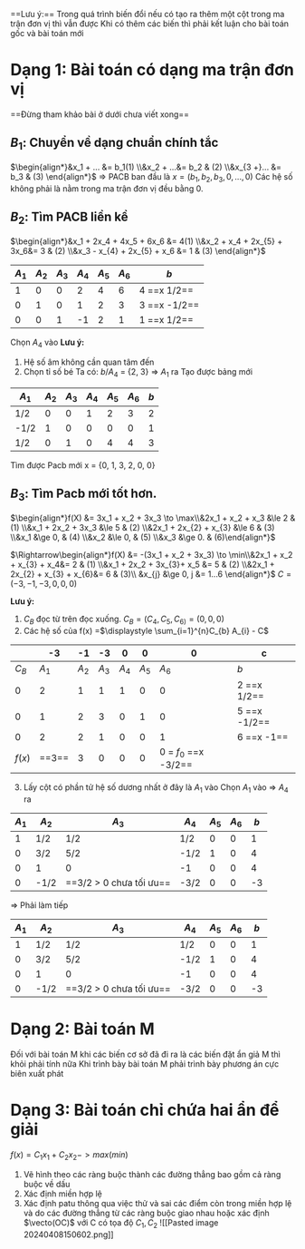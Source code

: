 ==Lưu ý:==
Trong quá trình biến đổi nếu có tạo ra  thêm một cột trong ma trận đơn vị thì vẫn được
Khi có thêm các biến thì phải kết luận cho bài toán gốc và bài toán mới
# Dạng 1: Bài toán có dạng ma trận đơn vị
==Đừng tham khảo bài ở dưới chưa viết xong==
## $B_{1}$: Chuyển về dạng chuẩn chính tắc
$\begin{align*}&x_1 + ... &= b_1(1) \\&x_2 + ...&= b_2 & (2) \\&x_{3 +}... &= b_3 & (3) \end{align*}$
$\Rightarrow$ PACB ban đầu là $x = (b_{1}, b_{2}, b_{3}, 0, ..., 0)$
Các hệ số không phải là nằm trong ma trận đơn vị đều bằng 0.
## $B_2$: Tìm PACB liền kề
$\begin{align*}&x_1 + 2x_4 + 4x_5 + 6x_6 &= 4(1) \\&x_2 + x_4 + 2x_{5} + 3x_6&= 3 & (2) \\&x_3 - x_{4} + 2x_{5} + x_6 &= 1 & (3) \end{align*}$


| $A_1$ | $A_2$ | $A_3$ | $A_4$ | $A_5$ | $A_6$ | $b$          |
| ----- | ----- | ----- | ----- | ----- | ----- | ------------ |
| 1     | 0     | 0     | 2     | 4     | 6     | 4 ==x 1/2==  |
| 0     | 1     | 0     | 1     | 2     | 3     | 3 ==x -1/2== |
| 0     | 0     | 1     | -1    | 2     | 1     | 1 ==x 1/2==  |
Chọn $A_4$ vào 
**Lưu ý:**
1. Hệ số âm không cần quan tâm đến
2. Chọn tỉ số bé
Ta có: $b/A_4$ = {2, 3}
$\Rightarrow$ $A_1$ ra
Tạo được bảng mới

| $A_1$ | $A_2$ | $A_3$ | $A_4$ | $A_5$ | $A_6$ | $b$ |
| ----- | ----- | ----- | ----- | ----- | ----- | --- |
| 1/2   | 0     | 0     | 1     | 2     | 3     | 2   |
| -1/2  | 1     | 0     | 0     | 0     | 0     | 1   |
| 1/2   | 0     | 1     | 0     | 4     | 4     | 3   |

Tìm được Pacb mới x = {0, 1, 3, 2, 0, 0}
## $B_3$: Tìm Pacb mới tốt hơn.
$\begin{align*}f(X) &= 3x_1 + x_2 + 3x_3  \to \max\\&2x_1 + x_2 + x_3 &\le 2 & (1) \\&x_1 + 2x_2 + 3x_3 &\le 5 & (2) \\&2x_1 + 2x_{2} + x_{3} &\le 6 & (3) \\&x_1 &\ge 0, & (4) \\&x_2 &\le 0, & (5) \\&x_3 &\ge 0. & (6)\end{align*}$

$\Rightarrow\begin{align*}f(X) &= -(3x_1 + x_2 + 3x_3)  \to \min\\&2x_1 + x_2 + x_{3} + x_4&= 2 & (1) \\&x_1 + 2x_2 + 3x_{3}+ x_5 &= 5 & (2) \\&2x_1 + 2x_{2} + x_{3} + x_{6}&= 6 & (3)\\ &x_{j} &\ge 0, j &= 1...6 \end{align*}$
$C = (-3, -1, -3, 0, 0, 0)$

**Lưu ý:**
1. $C_B$ đọc từ trên đọc xuống.
$C_{B} = (C_{4}, C_{5}, C_{6)}= (0, 0, 0)$
2. Các hệ số của f(x) =$\displaystyle \sum_{i=1}^{n}C_{b} A_{i} - C$ 

|        | -3    | -1    | -3    | 0     | 0     | 0     | c                    |
| ------ | ----- | ----- | ----- | ----- | ----- | ----- | -------------------- |
| $C_B$  | $A_1$ | $A_2$ | $A_3$ | $A_4$ | $A_5$ | $A_6$ | $b$                  |
| 0      | 2     | 1     | 1     | 1     | 0     | 0     | 2 ==x 1/2==          |
| 0      | 1     | 2     | 3     | 0     | 1     | 0     | 5 ==x -1/2==         |
| 0      | 2     | 2     | 1     | 0     | 0     | 1     | 6 ==x -1==           |
| $f(x)$ | ==3==   | 3     | 0     | 0     | 0     | 0 = $f_0$ ==x -3/2== |
3. Lấy cột có phần tử hệ số dương nhất ở đây là $A_{1}$ vào
Chọn $A_1$ vào $\Rightarrow$ $A_4$ ra

| $A_1$ | $A_2$ | $A_3$                   | $A_4$ | $A_5$ | $A_6$ | $b$ |
| ----- | ----- | ----------------------- | ----- | ----- | ----- | --- |
| 1     | 1/2   | 1/2                     | 1/2   | 0     | 0     | 1   |
| 0     | 3/2   | 5/2                     | -1/2  | 1     | 0     | 4   |
| 0     | 1     | 0                       | -1    | 0     | 0     | 4   |
| 0     | -1/2  | ==3/2 > 0 chưa tối ưu== | -3/2  | 0     | 0     | -3  |
$\Rightarrow$ Phải làm tiếp



| $A_1$ | $A_2$ | $A_3$                   | $A_4$ | $A_5$ | $A_6$ | $b$ |
| ----- | ----- | ----------------------- | ----- | ----- | ----- | --- |
| 1     | 1/2   | 1/2                     | 1/2   | 0     | 0     | 1   |
| 0     | 3/2   | 5/2                     | -1/2  | 1     | 0     | 4   |
| 0     | 1     | 0                       | -1    | 0     | 0     | 4   |
| 0     | -1/2  | ==3/2 > 0 chưa tối ưu== | -3/2  | 0     | 0     | -3  |
# Dạng 2: Bài toán M
Đối với bài toán M khi các biến cơ sở đã đi ra là các biến đặt ẩn giả M thì khỏi phải tính nữa
Khi trình bày bài toán M phải trình bày phương án cực biên xuất phát
# Dạng 3: Bài toán chỉ chứa hai ẩn để giải 
$f(x) = C_{1}x_{1} + C_{2}x_{2} -> max(min)$
1. Vẽ hình theo các ràng buộc thành các đường thẳng bao gồm cả ràng buộc về dấu
2. Xác định miền hợp lệ
3. Xác định patu thông qua việc thử và sai các điểm  còn trong miền hợp lệ và do các đường thẳng từ các ràng buộc giao nhau hoặc xác định $\vecto(OC)$ với C có tọa độ $C_{1}, C_{2}$
![[Pasted image 20240408150602.png]]
